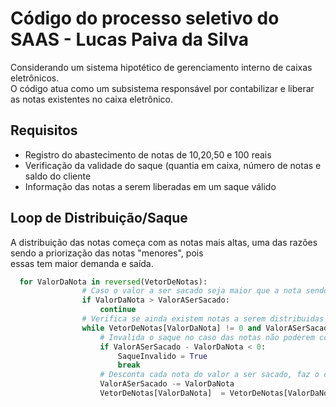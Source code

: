 # Código do processo seletivo do SAAS - Lucas Paiva da Silva

Considerando um sistema hipotético de gerenciamento interno de caixas eletrônicos.\
O código atua como um subsistema responsável por contabilizar e liberar as notas existentes no caixa eletrônico.

## Requisitos

- Registro do abastecimento de notas de 10,20,50 e 100 reais 
- Verificação da validade do saque (quantia em caixa, número de notas e saldo do cliente
- Informação das notas a serem liberadas em um saque válido 

## Loop de Distribuição/Saque
A distribuição das notas começa com as notas mais altas, uma das razões sendo a priorização das notas "menores", pois\
essas tem maior demanda e saída. 
```python
  for ValorDaNota in reversed(VetorDeNotas):
                # Caso o valor a ser sacado seja maior que a nota sendo destribuída, passa para a próxima nota
                if ValorDaNota > ValorASerSacado:
                    continue
                # Verifica se ainda existem notas a serem distribuidas e se o valor já não foi alcançado
                while VetorDeNotas[ValorDaNota] != 0 and ValorASerSacado > 0:
                    # Invalida o saque no caso das notas não poderem completar a quantia solicitada 
                    if ValorASerSacado - ValorDaNota < 0:
                        SaqueInvalido = True
                        break
                    # Desconta cada nota do valor a ser sacado, faz o desconto na cópia do dicionário
                    ValorASerSacado -= ValorDaNota 
                    VetorDeNotas[ValorDaNota]  = VetorDeNotas[ValorDaNota] - 1
```



